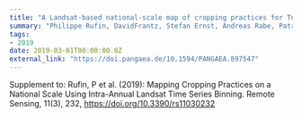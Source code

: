 ```yaml
---
title: "A Landsat-based national-scale map of cropping practices for Turkey (2015)"
summary: "Philippe Rufin, DavidFrantz, Stefan Ernst, Andreas Rabe, Patrick Griffiths, Mutlu Özdoğan, Patrick Hostert @ PANGAEA"
tags:
- 2019
date: 2019-03-01T00:00:00.0Z
external_link: "https://doi.pangaea.de/10.1594/PANGAEA.897547"
---
```


Supplement to: Rufin, P et al. (2019): Mapping Cropping Practices on a National Scale Using Intra-Annual Landsat Time Series Binning. Remote Sensing, 11(3), 232, https://doi.org/10.3390/rs11030232


